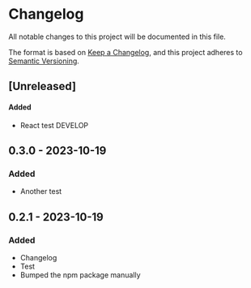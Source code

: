 # Changelog

All notable changes to this project will be documented in this file.

The format is based on [Keep a Changelog](https://keepachangelog.com/en/1.0.0/),
and this project adheres to [Semantic Versioning](https://semver.org/spec/v2.0.0.html).

## [Unreleased]

#### Added

- React test DEVELOP

## 0.3.0 - 2023-10-19

### Added

- Another test

## 0.2.1 - 2023-10-19

### Added

- Changelog
- Test
- Bumped the npm package manually
